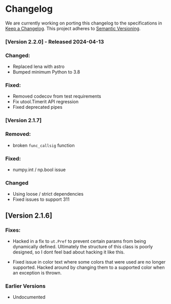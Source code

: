 # Changelog

We are currently working on porting this changelog to the specifications in
[Keep a Changelog](https://keepachangelog.com/en/1.0.0/).
This project adheres to [Semantic Versioning](https://semver.org/spec/v2.0.0.html).


### [Version 2.2.0] - Released 2024-04-13

### Changed:
* Replaced lena with astro
* Bumped minimum Python to 3.8

### Fixed:
* Removed codecov from test requirements
* Fix utool.Timerit API regression
* Fixed deprecated pipes

### [Version 2.1.7]

### Removed:
* broken `func_callsig` function

### Fixed:
* numpy.int / np.bool issue

### Changed 
* Using loose / strict dependencies
* Fixed issues to support 311


## [Version 2.1.6]

### Fixes:
* Hacked in a fix to `ut.Pref` to prevent certain params from being dynamically
  defined. Ultimately the structure of this class is poorly designed, so I dont
  feel bad about hacking it like this.

* Fixed issue in color text where some colors that were used are no longer
  supported.  Hacked around by changing them to a supported color when an
  exception is thrown.


### Earlier Versions

* Undocumented
